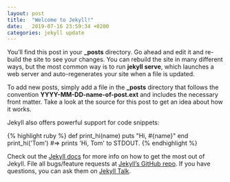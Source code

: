 ```yaml
---
layout: post
title:  "Welcome to Jekyll!"
date:   2019-07-16 23:59:34 +0200
categories: jekyll update
---
```

You’ll find this post in your **_posts** directory. Go ahead and edit it and re-build the site to see your changes. You can rebuild the site in many different ways, but the most common way is to run **jekyll serve**, which launches a web server and auto-regenerates your site when a file is updated.

To add new posts, simply add a file in the **_posts** directory that follows the convention **YYYY-MM-DD-name-of-post.ext** and includes the necessary front matter. Take a look at the source for this post to get an idea about how it works.

Jekyll also offers powerful support for code snippets:

{% highlight ruby %}
def print_hi(name)
  puts "Hi, #{name}"
end
print_hi('Tom')
#=> prints 'Hi, Tom' to STDOUT.
{% endhighlight %}

Check out the [Jekyll docs][jekyll-docs] for more info on how to get the most out of Jekyll. File all bugs/feature requests at [Jekyll’s GitHub repo][jekyll-gh]. If you have questions, you can ask them on [Jekyll Talk][jekyll-talk].

[jekyll-docs]: https://jekyllrb.com/docs/home
[jekyll-gh]:   https://github.com/jekyll/jekyll
[jekyll-talk]: https://talk.jekyllrb.com/
